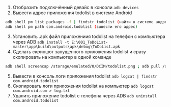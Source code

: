 1. Отобразить подключённый девайс в консоли `adb devices`
2. Вывести адрес приложения todolist в системе Android 
```sh
adb shell pm list packages -f | findstr todolist (найти в системе андройда название приложения)
adb shell pm path com.android.todolist (вывести его адрес)
```
3. Установить .apk файл приложениия todolist на телефон с компьютера через  ADB `adb install -t E:\001_ToDoList-master\app\build\outputs\apk\debug\ToDoList.apk`
4. Сделать скриншот запущенного приложения todolist и сразу скопировать на компьютер в одной команде 
```sh
adb shell screencap /storage/emulated/0/DCIM/todolist.png ; adb pull /storage/emulated/0/DCIM/todolist.png C:/Users/Роман/Desktop/QA/todolist.png
```
5. Вывести в консоль логи приложения todolist `adb logcat | findstr com.android.todolist`
6. Скопировать логи приложения todolist на компьютер `adb logcat com.android.com > log.txt`
7. Удалить приложение todolist с телефона через ADB `adb uninstall com.android.todolist`
